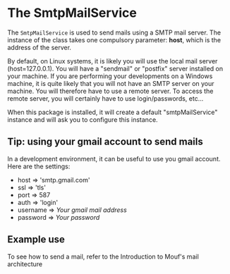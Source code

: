 The SmtpMailService
===================

The <code>SmtpMailService</code> is used to send mails using a SMTP mail server.
The instance of the class takes one compulsory parameter: <b>host</b>, which is the address of the server.


By default, on Linux systems, it is likely you will use the local mail server (host=127.0.0.1). You will have a "sendmail" or "postfix" server installed
on your machine.
If you are performing your developments on a Windows machine, it is quite likely that you will not have an SMTP server on your machine. You will 
therefore have to use a remote server. To access the remote server, you will certainly have to use login/passwords, etc...

When this package is installed, it will create a default "smtpMailService" instance and will ask you to configure this instance.

Tip: using your gmail account to send mails
-------------------------------------------

In a development environment, it can be useful to use you gmail account. Here are the settings:

- host =&gt; 'smtp.gmail.com'
- ssl =&gt; 'tls'
- port =&gt; 587
- auth =&gt; 'login'
- username => <em>Your gmail mail address</em>
- password => <em>Your password</em>


Example use
-----------

To see how to send a mail, refer to the Introduction to Mouf's mail architecture